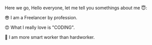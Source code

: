 Here we go, Hello everyone, let me tell you somethings about me  😇:

 😎 I am a Freelancer by profession.
  
 😍 What I really love is "CODING".
 
 🧐 I am more smart worker than hardworker.
 
